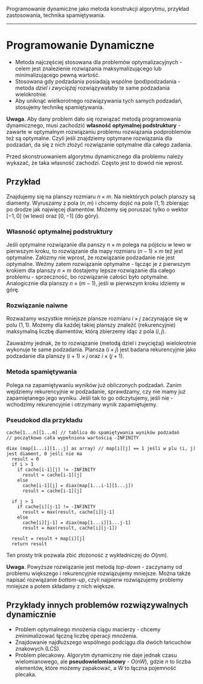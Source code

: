 Programowanie dynamiczne jako metoda konstrukcji algorytmu, przykład zastosowania, technika spamiętywania.

---

# Programowanie Dynamiczne
* Metoda najczęściej stosowana dla problemów optymalizacyjnych - celem jest znalezienie rozwiązania maksymalizującego lub minimalizującego pewną wartość.
* Stosowana gdy podzadania posiadają wspólne (pod)podzadania - metoda *dziel i zwyciężaj* rozwiązywałaby te same podzadania wielokrotnie.
* Aby uniknąć wielkorotnego rozwiązywania tych samych podzadań, stosujemy technikę spamiętywania.

**Uwaga**. Aby dany problem dało się rozwiązać metodą programowania dynamicznego, musi zachodzić **własność optymalnej podstruktury** - zawarte w optymalnym rozwiązaniu problemu rozwiązania podproblemów też są optymalne. Czyli jeśli znajdziemy optymane rozwiązania dla podzadań, da się z nich złożyć rozwiązanie optymalne dla całego zadania.

Przed skonstruowaniem algorytmu dynamicznego dla problemu należy wykazać, że taka własność zachodzi. Często jest to dowód nie wprost.

## Przykład
Znajdujemy się na planszy rozmiaru $n \times m$.  Na niektórych polach planszy są diamenty.  Wyruszamy z pola $(n, m)$ i chcemy dojść na pole $(1, 1)$ zbierając po drodze jak najwięcej diamentów.  Możemy się poruszać tylko o wektor $[-1, 0]$ (w lewo) oraz $[0, -1]$ (do góry).

### Własność optymalnej podstruktury
Jeśli optymalne rozwiązanie dla panszy $n \times m$ polega na pójściu w lewo w pierwszym kroku, to rozwiązanie dla mapy rozmiaru $(n-1) \times m$ też jest optymalne. Załózmy nie wprost, że rozwiązanie podzadanie nie jest optymalne. Weźmy zatem rozwiązanie optymalne - łącząc je z pierwszym krokiem dla planszy $n \times m$ dostajemy lepsze rozwiązanie dla całego problemu - sprzeczność, bo rozwiązanie całości było optymalne. Analogicznie dla planszy $n \times (m-1)$, jeśli w pierwszym kroku idziemy w górę.

### Rozwiązanie naiwne
Rozważamy wszystkie mniejsze plansze rozmiaru $i \times j$ zaczynające się w polu $(1, 1)$.  Możemy dla każdej takiej planszy znaleźć (rekurencyjnie) maksymalną liczbę diamentów, którą zbierzemy idąc z pola $(i, j)$. 

Zauważmy jednak, że to rozwiązanie (metodą dziel i zwyciężaj) wielokrotnie wykonuje te same podzadania. Plansza $(i \times j)$ jest badana rekurencyjnie jako podzadanie dla planszy $(i+1) \times j$ oraz $i \times (j+1)$.

### Metoda spamiętywania
Polega na zapamiętywaniu wyników już obliczonych podzadań. Zanim wejdziemy rekurencyjnie w podzadanie, sprawdzamy, czy nie mamy już zapamiętanego jego wyniku. Jeśli tak to go odczytujemy, jeśli nie - wchodzimy rekurencyjnie i otrzymany wynik zapamiętujemy.

### Pseudokod dla przykładu
````
cache[1...n][1...m] // tablica do spamiętywania wyników podzadań
// początkowo cała wypełniona wartością -INFINITY 

diax (map[1...i][1...j] as array) // map[i][j] == 1 jeśli w plu (i, j) jest diament, 0 jeśli nie ma
  result = 0
  if i > 1
    if cache[i-1][j] != -INFINITY
      result = cache[i-1][j]
    else
      cache[i-1][j] = diax(map[1...i-1][1...j])
      result = cache[i-1][j]

  if j > 1
    if cache[i][j-1] != -INFINITY
      result = max(result, cache[i][j-1]
    else
      cache[i][j-1] = diax(map[1...i][1...j-1]
      result = max(result, cache[i][j-1])

  result = result + map[i][j]
  return result
````
Ten prosty trik pozwala zbić złożoność z wykładniczej do $O(nm)$.

**Uwaga**. Powyższe rozwiązanie jest metodą *top-down* - zaczynamy od problemu większego i rekurencyjnie rozwiązujemy mniejsze. Można także napisać rozwiązanie *bottom-up*, czyli najpierw rozwiązujemy problemy mniejsze a potem składamy z nich większe.

## Przykłady innych problemów rozwiązywalnych dynamicznie
* Problem optymalnego mnożenia ciągu macierzy - chcemy zminimalizować łączną liczbę operacji mnożenia.
* Znajdowanie najdłuższego wspólnego podciągu dla dwóch łańcuchów znakowych (LCS).
* Problem plecakowy. Algorytm dynamiczny nie daje jednak czasu wielomianowego, ale **pseudowielomianowy** - $O(nW)$, gdzie $n$ to liczba elementów, które możemy zapakować, a $W$ to łączna pojemność plecaka.